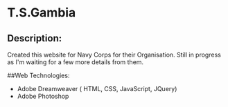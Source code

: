 # T.S.Gambia

## Description:
Created this website for Navy Corps for their Organisation. Still in progress as I'm waiting for a few more details from them. 

##Web Technologies: 
- Adobe Dreamweaver ( HTML, CSS, JavaScript, JQuery)
- Adobe Photoshop 
